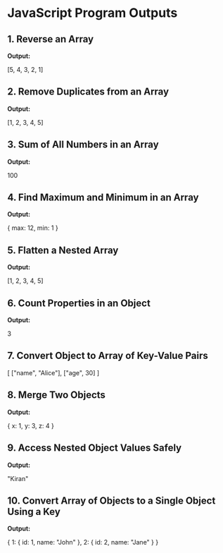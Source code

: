 # JavaScript Program Outputs

## 1. Reverse an Array
**Output:**


\[5, 4, 3, 2, 1]



## 2. Remove Duplicates from an Array
**Output:**


\[1, 2, 3, 4, 5]



## 3. Sum of All Numbers in an Array
**Output:**


100



## 4. Find Maximum and Minimum in an Array
**Output:**


{ max: 12, min: 1 }





## 5. Flatten a Nested Array
**Output:**


\[1, 2, 3, 4, 5]



## 6. Count Properties in an Object
**Output:**


3



## 7. Convert Object to Array of Key-Value Pairs


\[ \["name", "Alice"], \["age", 30] ]



## 8. Merge Two Objects
**Output:**


{ x: 1, y: 3, z: 4 }



## 9. Access Nested Object Values Safely
**Output:**


"Kiran"


## 10. Convert Array of Objects to a Single Object Using a Key
**Output:**


{
1: { id: 1, name: "John" },
2: { id: 2, name: "Jane" }
}
